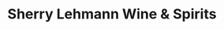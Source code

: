 ---
title: "Sherry Lehmann Wine & Spirits"
url: /new-york/sherry-lehmann-wine-and-spirits/
shop: alcohol
---